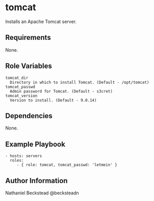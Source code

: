 tomcat
=========

Installs an Apache Tomcat server.

Requirements
------------

None.

Role Variables
--------------

```
tomcat_dir
  Directory in which to install Tomcat. (Default - /opt/tomcat)
tomcat_passwd
  Admin password for Tomcat. (Default - s3cret)
tomcat_version
  Version to install. (Default - 9.0.14)
```

Dependencies
------------

None.

Example Playbook
----------------

    - hosts: servers
      roles:
         - { role: tomcat, tomcat_passwd: 'letmein' }

Author Information
------------------

Nathaniel Beckstead @becksteadn
